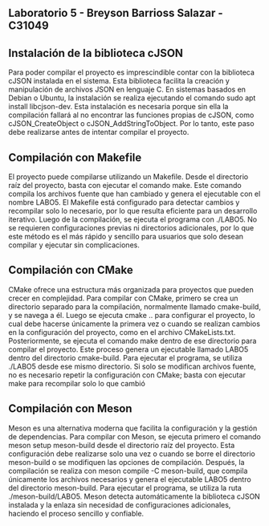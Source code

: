 ## Laboratorio 5 - Breyson Barrioss Salazar - C31049

## Instalación de la biblioteca cJSON

Para poder compilar el proyecto es imprescindible contar con la biblioteca cJSON instalada en el sistema. Esta biblioteca facilita la creación y 
manipulación de archivos JSON en lenguaje C. En sistemas basados en Debian o Ubuntu, la instalación se realiza ejecutando el comando sudo apt install 
libcjson-dev. Esta instalación es necesaria porque sin ella la compilación fallará al no encontrar las funciones propias de cJSON, como cJSON_CreateObject
o cJSON_AddStringToObject. Por lo tanto, este paso debe realizarse antes de intentar compilar el proyecto.

## Compilación con Makefile

El proyecto puede compilarse utilizando un Makefile. Desde el directorio raíz del proyecto, basta con ejecutar el comando make. Este comando compila 
los archivos fuente que han cambiado y genera el ejecutable con el nombre LABO5. El Makefile está configurado para detectar cambios y recompilar solo 
lo necesario, por lo que resulta eficiente para un desarrollo iterativo. Luego de la compilación, se ejecuta el programa con ./LABO5. No se requieren 
configuraciones previas ni directorios adicionales, por lo que este método es el más rápido y sencillo para usuarios que solo desean compilar y ejecutar
sin complicaciones.

## Compilación con CMake

CMake ofrece una estructura más organizada para proyectos que pueden crecer en complejidad. Para compilar con CMake, primero se crea un directorio 
separado para la compilación, normalmente llamado cmake-build, y se navega a él. Luego se ejecuta cmake .. para configurar el proyecto, lo cual debe 
hacerse únicamente la primera vez o cuando se realizan cambios en la configuración del proyecto, como en el archivo CMakeLists.txt. Posteriormente, se 
ejecuta el comando make dentro de ese directorio para compilar el proyecto. Este proceso genera un ejecutable llamado LABO5 dentro del directorio
cmake-build. Para ejecutar el programa, se utiliza ./LABO5 desde ese mismo directorio. Si solo se modifican archivos fuente, no es necesario repetir la 
configuración con CMake; basta con ejecutar make para recompilar solo lo que cambió

## Compilación con Meson

Meson es una alternativa moderna que facilita la configuración y la gestión de dependencias. Para compilar con Meson, se ejecuta primero el comando meson
setup meson-build desde el directorio raíz del proyecto. Esta configuración debe realizarse solo una vez o cuando se borre el directorio meson-build o se
modifiquen las opciones de compilación. Después, la compilación se realiza con meson compile -C meson-build, que compila únicamente los archivos
necesarios y genera el ejecutable LABO5 dentro del directorio meson-build. Para ejecutar el programa, se utiliza la ruta ./meson-build/LABO5. Meson 
detecta automáticamente la biblioteca cJSON instalada y la enlaza sin necesidad de configuraciones adicionales, haciendo el proceso sencillo y confiable.


